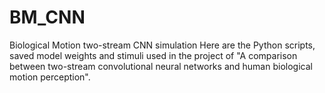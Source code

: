 # BM_CNN
Biological Motion two-stream CNN simulation
Here are the Python scripts, saved model weights and stimuli used in the project of "A comparison between two-stream convolutional neural networks and human biological motion perception".
